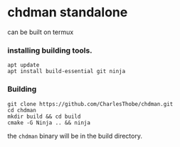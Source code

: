 # chdman standalone
can be built on termux

### installing building tools.
```
apt update
apt install build-essential git ninja
```

### Building
```
git clone https://github.com/CharlesThobe/chdman.git
cd chdman
mkdir build && cd build
cmake -G Ninja .. && ninja
```

the `chdman` binary will be in the build directory.
